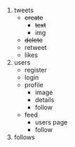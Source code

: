 1. tweets
    - ~~create~~
        - ~~text~~
        - img
    - ~~delete~~
    - retweet
    - likes
2. users
    - register
    - login
    - profile
        - image
        - details
        - follow
    - feed
        - users page
        - follow
3. follows